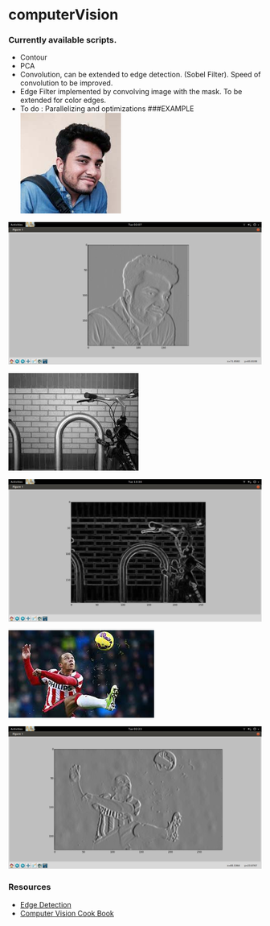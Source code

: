 # computerVision
### Currently available scripts.
* Contour
* PCA
* Convolution, can be extended to edge detection. (Sobel Filter). Speed of convolution to be improved.
* Edge Filter implemented by convolving image with the mask. To be extended for color edges.
* To do : Parallelizing and optimizations
###EXAMPLE 
 ![Original Image ]( pictures/ajay.jpg "RGB Image")


 ![Edge detection ]( pictures/ajayout.png "Edged detected")

 ![Original Image ]( pictures/cycle.jpg "RGB Image")

 ![Edge detection ]( pictures/cyclenew.png "Edged detected")

 ![Original Image ]( pictures/depay.jpg "RGB Image")

 ![Edge detection ]( pictures/depayout.png "Edged detected")

### Resources
* [Edge Detection](http://blog.saush.com/2011/04/20/edge-detection-with-the-sobel-operator-in-ruby/) 
* [Computer Vision Cook Book](http://programmingcomputervision.com/)
